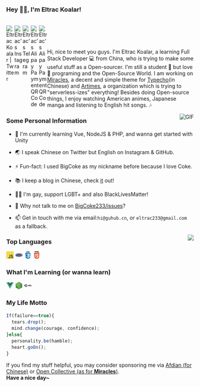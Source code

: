 ### Hey 👋🏼, I'm Eltrac Koalar!

<br>

<a href="https://twitter.com/Eltrac233">
  <img align="left" alt="Eltrac Koalar | Twitter" width="22px" src="https://cdn.jsdelivr.net/npm/simple-icons@v3/icons/twitter.svg" />
</a>
<a href="https://www.instagram.com/Eltrac7/">
  <img align="left" alt="Eltrac's Instagram" width="22px" src="https://cdn.jsdelivr.net/npm/simple-icons@v3/icons/instagram.svg" />
</a>
<a href="https://t.me/Eltrac">
  <img align="left" alt="Eltrac's Telegram" width="22px" src="https://cdn.jsdelivr.net/npm/simple-icons@v3/icons/telegram.svg" />
</a>
<a href="https://cdn.jsdelivr.net/gh/BigCoke233/BigCoke233@master/alipay.jpg">
  <img align="left" alt="Eltrac's Alipay Payment QRCode" width="22px" src="https://cdn.jsdelivr.net/npm/simple-icons@v3/icons/alipay.svg" />
</a>
<a href="https://guhub.cn/feed">
  <img align="left" alt="Eltrac's Alipay Payment QRCode" width="22px" src="https://cdn.jsdelivr.net/npm/simple-icons@v3/icons/rss.svg" />
</a>

<br><br>

Hi, nice to meet you guys. I'm Eltrac Koalar, a learning Full Stack Developer 💻 from China, who is trying to make some useful stuff as a Open-sourcer. I'm still a student 🏫 but love 💖 programing and the Open-Source World. I am working on [Miracles](https://github.com/BigCoke233/miracles), a decent and simple theme for [Typecho](https://typecho.org)(in Chinese) and [Artimes](https://github.com/artimes-org), a organization which is trying to "serverless-izes" everything! Besides doing Open-source things, I enjoy watching American animes, Japanese manga and listening to English hit songs. 🎶

  <img align="right" alt="GIF" src="https://cdn.jsdelivr.net/gh/BigCoke233/BigCoke233/rick-wink.gif" />
  
### Some Personal Information

- 🌱 I'm currently learning Vue, NodeJS & PHP, and wanna get started with Unity
- 🌏 I speak Chinese on Twitter but English on Instagram & GitHub.
- ⚡️ Fun-fact: I used BigCoke as my nickname before because I love Coke.
- 📚 I keep a blog in Chinese, check [it](https://guhub.cn) out!
- 🏳️‍🌈 I'm gay, support LGBT+ and also BlackLivesMatter!
- 💬 Why not talk to me on [BigCoke233/issues](https://github.com/BigCoke233/BigCoke233/issues)?
- 📫 Get in touch with me via email:`hi@guhub.cn`, or `eltrac233@gmail.com` as a fallback.


  <img align="right" src="https://github-readme-stats.vercel.app/api?username=BigCoke233&show_icons=true">
  
### Top Languages

<code><img height="20" title="No.1 JavaScript, of course." src="https://raw.githubusercontent.com/github/explore/80688e429a7d4ef2fca1e82350fe8e3517d3494d/topics/javascript/javascript.png"></code>
<code><img height="20" title="No.2 PHP, not bad." src="https://raw.githubusercontent.com/github/explore/80688e429a7d4ef2fca1e82350fe8e3517d3494d/topics/php/php.png"></code>
<code><img height="20" title="No.3 CSS, sometime make me crazy." src="https://raw.githubusercontent.com/github/explore/80688e429a7d4ef2fca1e82350fe8e3517d3494d/topics/css/css.png"></code>
<code><img height="20" title="No.4 HTML, yeah it's basic." src="https://raw.githubusercontent.com/github/explore/80688e429a7d4ef2fca1e82350fe8e3517d3494d/topics/html/html.png"></code>

### What I'm Learning (or wanna learn)

<code><img height="20" title="VueJS" src="https://raw.githubusercontent.com/github/explore/80688e429a7d4ef2fca1e82350fe8e3517d3494d/topics/vue/vue.png"></code>
<code><img height="20" title="NodeJS" src="https://raw.githubusercontent.com/github/explore/80688e429a7d4ef2fca1e82350fe8e3517d3494d/topics/nodejs/nodejs.png"></code>
<code><img height="20" title="Unity" src="https://raw.githubusercontent.com/github/explore/80688e429a7d4ef2fca1e82350fe8e3517d3494d/topics/unity/unity.png"></code>

### My Life Motto

```javascript
If(failure==true){
  tears.drop();
  mind.change(courage, confidence);
}else{
  personality.be(hamble);
  heart.goOn();
}
```


If you find my stuff helpful, you may consider sponsoring me via [Afdian (for Chinese)](https://afdian.net/@Eltrac) or [Open Collective (as for **Miracles**)](https://opencollective.com/miracles).  
**Have a nice day~**
